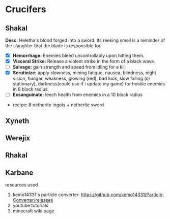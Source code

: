 # Crucifers

## Shakal
**Desc:** Heletha's blood forged into a sword. Its reeking smell is a reminder of the slaughter that the blade is responsible for.
* [x] **Hemorrhage:** Enemies bleed uncontrollably upon hitting them.
* [x] **Visceral Strike:** Release a violent strike in the form of a black wave.
* [ ] **Salvage:** gain strength and speed from idling for a kill
* [x] **Scrutinize:** apply slowness, mining fatigue, nausea, blindness, night vision, hunger, weakness, glowing (red), bad luck, slow falling (or stationary), darkness(could use if i update my game) for hostile enemies in 8 block radius
* [ ] **Exsanguinate:** leech health from enemies in a 10 block radius
- recipe: 8 netherite ingots + netherite sword

## Xyneth

## Werejix

## Rhakal

## Karbane

resources used
1. kemo14331's particle converter: https://github.com/kemo14331/Particle-Converter/releases
2. youtube tutorials 
3. minecraft wiki page
